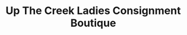 ---
title: "Up The Creek Ladies Consignment Boutique"
url: /owego/up-the-creek-ladies-consignment-boutique/
shop: charity
---